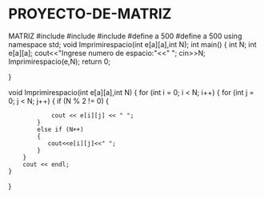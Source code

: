 # PROYECTO-DE-MATRIZ
MATRIZ
#include <iostream>
#include <iomanip>
#include <cmath>
#define a 500
#define a 500
using namespace std;
void Imprimirespacio(int e[a][a],int N);
int main() {
    int N;
    int e[a][a];
    cout<<"Ingrese numero de espacio:"<<" ";
    cin>>N;
    Imprimirespacio(e,N);
    return 0;

}

void Imprimirespacio(int e[a][a],int N) {
    for (int i = 0; i < N; i++) {
        for (int j = 0; j < N; j++) {
            if (N % 2 != 0) {

                cout << e[i][j] << " ";
            }
            else if (N++)
            {
               cout<<e[i][j]<<" ";
            }
        }
        cout << endl;
    }
}
